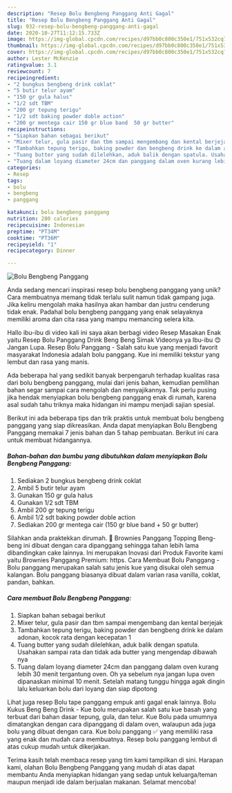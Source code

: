 ```yaml
---
description: "Resep Bolu Bengbeng Panggang Anti Gagal"
title: "Resep Bolu Bengbeng Panggang Anti Gagal"
slug: 932-resep-bolu-bengbeng-panggang-anti-gagal
date: 2020-10-27T11:12:15.733Z
image: https://img-global.cpcdn.com/recipes/d97bb0c800c350e1/751x532cq70/bolu-bengbeng-panggang-foto-resep-utama.jpg
thumbnail: https://img-global.cpcdn.com/recipes/d97bb0c800c350e1/751x532cq70/bolu-bengbeng-panggang-foto-resep-utama.jpg
cover: https://img-global.cpcdn.com/recipes/d97bb0c800c350e1/751x532cq70/bolu-bengbeng-panggang-foto-resep-utama.jpg
author: Lester McKenzie
ratingvalue: 3.1
reviewcount: 7
recipeingredient:
- "2 bungkus bengbeng drink coklat"
- "5 butir telur ayam"
- "150 gr gula halus"
- "1/2 sdt TBM"
- "200 gr tepung terigu"
- "1/2 sdt baking powder doble action"
- "200 gr mentega cair 150 gr blue band  50 gr butter"
recipeinstructions:
- "Siapkan bahan sebagai berikut"
- "Mixer telur, gula pasir dan tbm sampai mengembang dan kental berjejak"
- "Tambahkan tepung terigu, baking powder dan bengbeng drink ke dalam adonan, kocok rata dengan kecepatan 1"
- "Tuang butter yang sudah dilelehkan, aduk balik dengan spatula. Usahakan sampai rata dan tidak ada butter yang mengendap dibawah nya"
- "Tuang dalam loyang diameter 24cm dan panggang dalam oven kurang lebih 30 menit tergantung oven. Oh ya sebelum nya jangan lupa oven dipanaskan minimal 10 menit. Setelah matang tunggu hingga agak dingin lalu keluarkan bolu dari loyang dan siap dipotong"
categories:
- Resep
tags:
- bolu
- bengbeng
- panggang

katakunci: bolu bengbeng panggang 
nutrition: 280 calories
recipecuisine: Indonesian
preptime: "PT34M"
cooktime: "PT36M"
recipeyield: "1"
recipecategory: Dinner

---
```



![Bolu Bengbeng Panggang](https://img-global.cpcdn.com/recipes/d97bb0c800c350e1/751x532cq70/bolu-bengbeng-panggang-foto-resep-utama.jpg)

Anda sedang mencari inspirasi resep bolu bengbeng panggang yang unik? Cara membuatnya memang tidak terlalu sulit namun tidak gampang juga. Jika keliru mengolah maka hasilnya akan hambar dan justru cenderung tidak enak. Padahal bolu bengbeng panggang yang enak selayaknya memiliki aroma dan cita rasa yang mampu memancing selera kita.

Hallo ibu-ibu di video kali ini saya akan berbagi video Resep Masakan Enak yaitu Resep Bolu Panggang Drink Beng Beng Simak Videonya ya Ibu-ibu 😊 Jangan Lupa. Resep Bolu Panggang - Salah satu kue yang menjadi favorit masyarakat Indonesia adalah bolu panggang. Kue ini memiliki tekstur yang lembut dan rasa yang manis.

Ada beberapa hal yang sedikit banyak berpengaruh terhadap kualitas rasa dari bolu bengbeng panggang, mulai dari jenis bahan, kemudian pemilihan bahan segar sampai cara mengolah dan menyajikannya. Tak perlu pusing jika hendak menyiapkan bolu bengbeng panggang enak di rumah, karena asal sudah tahu triknya maka hidangan ini mampu menjadi sajian spesial.


Berikut ini ada beberapa tips dan trik praktis untuk membuat bolu bengbeng panggang yang siap dikreasikan. Anda dapat menyiapkan Bolu Bengbeng Panggang memakai 7 jenis bahan dan 5 tahap pembuatan. Berikut ini cara untuk membuat hidangannya.

<!--inarticleads1-->

##### Bahan-bahan dan bumbu yang dibutuhkan dalam menyiapkan Bolu Bengbeng Panggang:

1. Sediakan 2 bungkus bengbeng drink coklat
1. Ambil 5 butir telur ayam
1. Gunakan 150 gr gula halus
1. Gunakan 1/2 sdt TBM
1. Ambil 200 gr tepung terigu
1. Ambil 1/2 sdt baking powder doble action
1. Sediakan 200 gr mentega cair (150 gr blue band + 50 gr butter)


Silahkan anda praktekkan dirumah. 🍫 Brownies Panggang Topping Beng-beng ini dibuat dengan cara dipanggang sehingga tahan lebih lama dibandingkan cake lainnya. Ini merupakan Inovasi dari Produk Favorite kami yaitu Brownies Panggang Premium: https. Cara Membuat Bolu Panggang - Bolu panggang merupakan salah satu jenis kue yang disukai oleh semua kalangan. Bolu panggang biasanya dibuat dalam varian rasa vanilla, coklat, pandan, bahkan. 

<!--inarticleads2-->

##### Cara membuat Bolu Bengbeng Panggang:

1. Siapkan bahan sebagai berikut
1. Mixer telur, gula pasir dan tbm sampai mengembang dan kental berjejak
1. Tambahkan tepung terigu, baking powder dan bengbeng drink ke dalam adonan, kocok rata dengan kecepatan 1
1. Tuang butter yang sudah dilelehkan, aduk balik dengan spatula. Usahakan sampai rata dan tidak ada butter yang mengendap dibawah nya
1. Tuang dalam loyang diameter 24cm dan panggang dalam oven kurang lebih 30 menit tergantung oven. Oh ya sebelum nya jangan lupa oven dipanaskan minimal 10 menit. Setelah matang tunggu hingga agak dingin lalu keluarkan bolu dari loyang dan siap dipotong


Lihat juga resep Bolu tape panggang empuk anti gagal enak lainnya. Bolu Kukus Beng Beng Drink - Kue bolu merupakan salah satu kue basah yang terbuat dari bahan dasar tepung, gula, dan telur. Kue Bolu pada umumnya dimatangkan dengan cara dipanggang di dalam oven, walaupun ada juga bolu yang dibuat dengan cara. Kue bolu panggang ✅ yang memiliki rasa yang enak dan mudah cara membuatnya. Resep bolu panggang lembut di atas cukup mudah untuk dikerjakan. 

Terima kasih telah membaca resep yang tim kami tampilkan di sini. Harapan kami, olahan Bolu Bengbeng Panggang yang mudah di atas dapat membantu Anda menyiapkan hidangan yang sedap untuk keluarga/teman maupun menjadi ide dalam berjualan makanan. Selamat mencoba!
